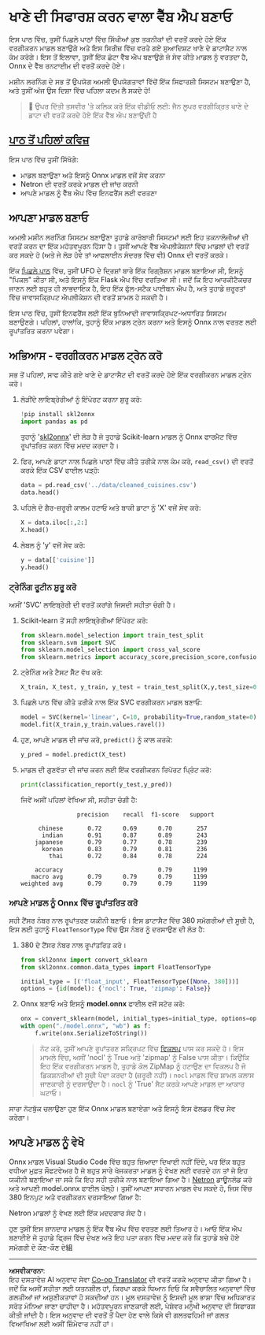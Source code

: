 <!--
CO_OP_TRANSLATOR_METADATA:
{
  "original_hash": "ad2cf19d7490247558d20a6a59650d13",
  "translation_date": "2025-08-29T17:54:02+00:00",
  "source_file": "4-Classification/4-Applied/README.md",
  "language_code": "pa"
}
-->
# ਖਾਣੇ ਦੀ ਸਿਫਾਰਸ਼ ਕਰਨ ਵਾਲਾ ਵੈੱਬ ਐਪ ਬਣਾਓ

ਇਸ ਪਾਠ ਵਿੱਚ, ਤੁਸੀਂ ਪਿਛਲੇ ਪਾਠਾਂ ਵਿੱਚ ਸਿੱਖੀਆਂ ਕੁਝ ਤਕਨੀਕਾਂ ਦੀ ਵਰਤੋਂ ਕਰਦੇ ਹੋਏ ਇੱਕ ਵਰਗੀਕਰਨ ਮਾਡਲ ਬਣਾਉਗੇ ਅਤੇ ਇਸ ਸਿਰੀਜ਼ ਵਿੱਚ ਵਰਤੇ ਗਏ ਸੁਆਦਿਸ਼ਟ ਖਾਣੇ ਦੇ ਡਾਟਾਸੈਟ ਨਾਲ ਕੰਮ ਕਰੋਗੇ। ਇਸ ਤੋਂ ਇਲਾਵਾ, ਤੁਸੀਂ ਇੱਕ ਛੋਟਾ ਵੈੱਬ ਐਪ ਬਣਾਉਗੇ ਜੋ ਸੇਵ ਕੀਤੇ ਮਾਡਲ ਨੂੰ ਵਰਤਦਾ ਹੈ, Onnx ਦੇ ਵੈੱਬ ਰਨਟਾਈਮ ਦੀ ਵਰਤੋਂ ਕਰਦੇ ਹੋਏ।

ਮਸ਼ੀਨ ਲਰਨਿੰਗ ਦੇ ਸਭ ਤੋਂ ਉਪਯੋਗ ਅਮਲੀ ਉਪਯੋਗਤਾਵਾਂ ਵਿੱਚੋਂ ਇੱਕ ਸਿਫਾਰਸ਼ੀ ਸਿਸਟਮ ਬਣਾਉਣਾ ਹੈ, ਅਤੇ ਤੁਸੀਂ ਅੱਜ ਉਸ ਦਿਸ਼ਾ ਵਿੱਚ ਪਹਿਲਾ ਕਦਮ ਲੈ ਸਕਦੇ ਹੋ!

> 🎥 ਉਪਰ ਦਿੱਤੀ ਤਸਵੀਰ 'ਤੇ ਕਲਿਕ ਕਰੋ ਇੱਕ ਵੀਡੀਓ ਲਈ: ਜੈਨ ਲੂਪਰ ਵਰਗੀਕ੍ਰਿਤ ਖਾਣੇ ਦੇ ਡਾਟਾ ਦੀ ਵਰਤੋਂ ਕਰਦੇ ਹੋਏ ਇੱਕ ਵੈੱਬ ਐਪ ਬਣਾਉਂਦੀ ਹੈ

## [ਪਾਠ ਤੋਂ ਪਹਿਲਾਂ ਕਵਿਜ਼](https://gray-sand-07a10f403.1.azurestaticapps.net/quiz/25/)

ਇਸ ਪਾਠ ਵਿੱਚ ਤੁਸੀਂ ਸਿੱਖੋਗੇ:

- ਮਾਡਲ ਬਣਾਉਣਾ ਅਤੇ ਇਸਨੂੰ Onnx ਮਾਡਲ ਵਜੋਂ ਸੇਵ ਕਰਨਾ
- Netron ਦੀ ਵਰਤੋਂ ਕਰਕੇ ਮਾਡਲ ਦੀ ਜਾਂਚ ਕਰਨੀ
- ਆਪਣੇ ਮਾਡਲ ਨੂੰ ਵੈੱਬ ਐਪ ਵਿੱਚ ਇਨਫਰੈਂਸ ਲਈ ਵਰਤਣਾ

## ਆਪਣਾ ਮਾਡਲ ਬਣਾਓ

ਅਮਲੀ ਮਸ਼ੀਨ ਲਰਨਿੰਗ ਸਿਸਟਮ ਬਣਾਉਣਾ ਤੁਹਾਡੇ ਕਾਰੋਬਾਰੀ ਸਿਸਟਮਾਂ ਲਈ ਇਹ ਤਕਨਾਲੋਜੀਆਂ ਦੀ ਵਰਤੋਂ ਕਰਨ ਦਾ ਇੱਕ ਮਹੱਤਵਪੂਰਨ ਹਿੱਸਾ ਹੈ। ਤੁਸੀਂ ਆਪਣੇ ਵੈੱਬ ਐਪਲੀਕੇਸ਼ਨਾਂ ਵਿੱਚ ਮਾਡਲਾਂ ਦੀ ਵਰਤੋਂ ਕਰ ਸਕਦੇ ਹੋ (ਅਤੇ ਜੇ ਲੋੜ ਹੋਵੇ ਤਾਂ ਆਫਲਾਈਨ ਸੰਦਰਭ ਵਿੱਚ ਵੀ) Onnx ਦੀ ਵਰਤੋਂ ਕਰਕੇ।

ਇੱਕ [ਪਿਛਲੇ ਪਾਠ](../../3-Web-App/1-Web-App/README.md) ਵਿੱਚ, ਤੁਸੀਂ UFO ਦੇ ਦ੍ਰਿਸ਼ਾਂ ਬਾਰੇ ਇੱਕ ਰਿਗ੍ਰੈਸ਼ਨ ਮਾਡਲ ਬਣਾਇਆ ਸੀ, ਇਸਨੂੰ "ਪਿਕਲ" ਕੀਤਾ ਸੀ, ਅਤੇ ਇਸਨੂੰ ਇੱਕ Flask ਐਪ ਵਿੱਚ ਵਰਤਿਆ ਸੀ। ਜਦੋਂ ਕਿ ਇਹ ਆਰਕੀਟੈਕਚਰ ਜਾਣਨ ਲਈ ਬਹੁਤ ਹੀ ਲਾਭਦਾਇਕ ਹੈ, ਇਹ ਇੱਕ ਫੁੱਲ-ਸਟੈਕ ਪਾਈਥਨ ਐਪ ਹੈ, ਅਤੇ ਤੁਹਾਡੇ ਜ਼ਰੂਰਤਾਂ ਵਿੱਚ ਜਾਵਾਸਕ੍ਰਿਪਟ ਐਪਲੀਕੇਸ਼ਨ ਦੀ ਵਰਤੋਂ ਸ਼ਾਮਲ ਹੋ ਸਕਦੀ ਹੈ।

ਇਸ ਪਾਠ ਵਿੱਚ, ਤੁਸੀਂ ਇਨਫਰੈਂਸ ਲਈ ਇੱਕ ਬੁਨਿਆਦੀ ਜਾਵਾਸਕ੍ਰਿਪਟ-ਅਧਾਰਿਤ ਸਿਸਟਮ ਬਣਾਉਣਗੇ। ਪਹਿਲਾਂ, ਹਾਲਾਂਕਿ, ਤੁਹਾਨੂੰ ਇੱਕ ਮਾਡਲ ਟ੍ਰੇਨ ਕਰਨਾ ਅਤੇ ਇਸਨੂੰ Onnx ਨਾਲ ਵਰਤਣ ਲਈ ਰੂਪਾਂਤਰਿਤ ਕਰਨਾ ਪਵੇਗਾ।

## ਅਭਿਆਸ - ਵਰਗੀਕਰਨ ਮਾਡਲ ਟ੍ਰੇਨ ਕਰੋ

ਸਭ ਤੋਂ ਪਹਿਲਾਂ, ਸਾਫ ਕੀਤੇ ਗਏ ਖਾਣੇ ਦੇ ਡਾਟਾਸੈਟ ਦੀ ਵਰਤੋਂ ਕਰਦੇ ਹੋਏ ਇੱਕ ਵਰਗੀਕਰਨ ਮਾਡਲ ਟ੍ਰੇਨ ਕਰੋ।

1. ਲੋੜੀਂਦੇ ਲਾਇਬ੍ਰੇਰੀਆਂ ਨੂੰ ਇੰਪੋਰਟ ਕਰਨਾ ਸ਼ੁਰੂ ਕਰੋ:

    ```python
    !pip install skl2onnx
    import pandas as pd 
    ```

    ਤੁਹਾਨੂੰ '[skl2onnx](https://onnx.ai/sklearn-onnx/)' ਦੀ ਲੋੜ ਹੈ ਜੋ ਤੁਹਾਡੇ Scikit-learn ਮਾਡਲ ਨੂੰ Onnx ਫਾਰਮੈਟ ਵਿੱਚ ਰੂਪਾਂਤਰਿਤ ਕਰਨ ਵਿੱਚ ਮਦਦ ਕਰਦਾ ਹੈ।

1. ਫਿਰ, ਆਪਣੇ ਡਾਟਾ ਨਾਲ ਪਿਛਲੇ ਪਾਠਾਂ ਵਿੱਚ ਕੀਤੇ ਤਰੀਕੇ ਨਾਲ ਕੰਮ ਕਰੋ, `read_csv()` ਦੀ ਵਰਤੋਂ ਕਰਕੇ ਇੱਕ CSV ਫਾਈਲ ਪੜ੍ਹੋ:

    ```python
    data = pd.read_csv('../data/cleaned_cuisines.csv')
    data.head()
    ```

1. ਪਹਿਲੇ ਦੋ ਗੈਰ-ਜ਼ਰੂਰੀ ਕਾਲਮ ਹਟਾਓ ਅਤੇ ਬਾਕੀ ਡਾਟਾ ਨੂੰ 'X' ਵਜੋਂ ਸੇਵ ਕਰੋ:

    ```python
    X = data.iloc[:,2:]
    X.head()
    ```

1. ਲੇਬਲ ਨੂੰ 'y' ਵਜੋਂ ਸੇਵ ਕਰੋ:

    ```python
    y = data[['cuisine']]
    y.head()
    
    ```

### ਟ੍ਰੇਨਿੰਗ ਰੂਟੀਨ ਸ਼ੁਰੂ ਕਰੋ

ਅਸੀਂ 'SVC' ਲਾਇਬ੍ਰੇਰੀ ਦੀ ਵਰਤੋਂ ਕਰਾਂਗੇ ਜਿਸਦੀ ਸਹੀਤਾ ਚੰਗੀ ਹੈ।

1. Scikit-learn ਤੋਂ ਸਹੀ ਲਾਇਬ੍ਰੇਰੀਆਂ ਇੰਪੋਰਟ ਕਰੋ:

    ```python
    from sklearn.model_selection import train_test_split
    from sklearn.svm import SVC
    from sklearn.model_selection import cross_val_score
    from sklearn.metrics import accuracy_score,precision_score,confusion_matrix,classification_report
    ```

1. ਟ੍ਰੇਨਿੰਗ ਅਤੇ ਟੈਸਟ ਸੈੱਟ ਵੱਖ ਕਰੋ:

    ```python
    X_train, X_test, y_train, y_test = train_test_split(X,y,test_size=0.3)
    ```

1. ਪਿਛਲੇ ਪਾਠ ਵਿੱਚ ਕੀਤੇ ਤਰੀਕੇ ਨਾਲ ਇੱਕ SVC ਵਰਗੀਕਰਨ ਮਾਡਲ ਬਣਾਓ:

    ```python
    model = SVC(kernel='linear', C=10, probability=True,random_state=0)
    model.fit(X_train,y_train.values.ravel())
    ```

1. ਹੁਣ, ਆਪਣੇ ਮਾਡਲ ਦੀ ਜਾਂਚ ਕਰੋ, `predict()` ਨੂੰ ਕਾਲ ਕਰਕੇ:

    ```python
    y_pred = model.predict(X_test)
    ```

1. ਮਾਡਲ ਦੀ ਗੁਣਵੱਤਾ ਦੀ ਜਾਂਚ ਕਰਨ ਲਈ ਇੱਕ ਵਰਗੀਕਰਨ ਰਿਪੋਰਟ ਪ੍ਰਿੰਟ ਕਰੋ:

    ```python
    print(classification_report(y_test,y_pred))
    ```

    ਜਿਵੇਂ ਅਸੀਂ ਪਹਿਲਾਂ ਵੇਖਿਆ ਸੀ, ਸਹੀਤਾ ਚੰਗੀ ਹੈ:

    ```output
                    precision    recall  f1-score   support
    
         chinese       0.72      0.69      0.70       257
          indian       0.91      0.87      0.89       243
        japanese       0.79      0.77      0.78       239
          korean       0.83      0.79      0.81       236
            thai       0.72      0.84      0.78       224
    
        accuracy                           0.79      1199
       macro avg       0.79      0.79      0.79      1199
    weighted avg       0.79      0.79      0.79      1199
    ```

### ਆਪਣੇ ਮਾਡਲ ਨੂੰ Onnx ਵਿੱਚ ਰੂਪਾਂਤਰਿਤ ਕਰੋ

ਸਹੀ ਟੈਂਸਰ ਨੰਬਰ ਨਾਲ ਰੂਪਾਂਤਰਣ ਯਕੀਨੀ ਬਣਾਓ। ਇਸ ਡਾਟਾਸੈਟ ਵਿੱਚ 380 ਸਮੱਗਰੀਆਂ ਦੀ ਸੂਚੀ ਹੈ, ਇਸ ਲਈ ਤੁਹਾਨੂੰ `FloatTensorType` ਵਿੱਚ ਉਸ ਨੰਬਰ ਨੂੰ ਦਰਸਾਉਣ ਦੀ ਲੋੜ ਹੈ:

1. 380 ਦੇ ਟੈਂਸਰ ਨੰਬਰ ਨਾਲ ਰੂਪਾਂਤਰਿਤ ਕਰੋ।

    ```python
    from skl2onnx import convert_sklearn
    from skl2onnx.common.data_types import FloatTensorType
    
    initial_type = [('float_input', FloatTensorType([None, 380]))]
    options = {id(model): {'nocl': True, 'zipmap': False}}
    ```

1. Onnx ਬਣਾਓ ਅਤੇ ਇਸਨੂੰ **model.onnx** ਫਾਈਲ ਵਜੋਂ ਸਟੋਰ ਕਰੋ:

    ```python
    onx = convert_sklearn(model, initial_types=initial_type, options=options)
    with open("./model.onnx", "wb") as f:
        f.write(onx.SerializeToString())
    ```

    > ਨੋਟ ਕਰੋ, ਤੁਸੀਂ ਆਪਣੇ ਰੂਪਾਂਤਰਣ ਸਕ੍ਰਿਪਟ ਵਿੱਚ [ਵਿਕਲਪ](https://onnx.ai/sklearn-onnx/parameterized.html) ਪਾਸ ਕਰ ਸਕਦੇ ਹੋ। ਇਸ ਮਾਮਲੇ ਵਿੱਚ, ਅਸੀਂ 'nocl' ਨੂੰ True ਅਤੇ 'zipmap' ਨੂੰ False ਪਾਸ ਕੀਤਾ। ਕਿਉਂਕਿ ਇਹ ਇੱਕ ਵਰਗੀਕਰਨ ਮਾਡਲ ਹੈ, ਤੁਹਾਡੇ ਕੋਲ ZipMap ਨੂੰ ਹਟਾਉਣ ਦਾ ਵਿਕਲਪ ਹੈ ਜੋ ਡਿਕਸ਼ਨਰੀਆਂ ਦੀ ਸੂਚੀ ਪੈਦਾ ਕਰਦਾ ਹੈ (ਜ਼ਰੂਰੀ ਨਹੀਂ)। `nocl` ਮਾਡਲ ਵਿੱਚ ਸ਼ਾਮਲ ਕਲਾਸ ਜਾਣਕਾਰੀ ਨੂੰ ਦਰਸਾਉਂਦਾ ਹੈ। `nocl` ਨੂੰ 'True' ਸੈਟ ਕਰਕੇ ਆਪਣੇ ਮਾਡਲ ਦਾ ਆਕਾਰ ਘਟਾਓ।

ਸਾਰਾ ਨੋਟਬੁੱਕ ਚਲਾਉਣਾ ਹੁਣ ਇੱਕ Onnx ਮਾਡਲ ਬਣਾਏਗਾ ਅਤੇ ਇਸਨੂੰ ਇਸ ਫੋਲਡਰ ਵਿੱਚ ਸੇਵ ਕਰੇਗਾ।

## ਆਪਣੇ ਮਾਡਲ ਨੂੰ ਵੇਖੋ

Onnx ਮਾਡਲ Visual Studio Code ਵਿੱਚ ਬਹੁਤ ਜ਼ਿਆਦਾ ਦਿਖਾਈ ਨਹੀਂ ਦਿੰਦੇ, ਪਰ ਇੱਕ ਬਹੁਤ ਵਧੀਆ ਮੁਫ਼ਤ ਸੌਫਟਵੇਅਰ ਹੈ ਜੋ ਬਹੁਤ ਸਾਰੇ ਖੋਜਕਰਤਾ ਮਾਡਲ ਨੂੰ ਵੇਖਣ ਲਈ ਵਰਤਦੇ ਹਨ ਤਾਂ ਜੋ ਇਹ ਯਕੀਨੀ ਬਣਾਇਆ ਜਾ ਸਕੇ ਕਿ ਇਹ ਸਹੀ ਤਰੀਕੇ ਨਾਲ ਬਣਾਇਆ ਗਿਆ ਹੈ। [Netron](https://github.com/lutzroeder/Netron) ਡਾਊਨਲੋਡ ਕਰੋ ਅਤੇ ਆਪਣੀ model.onnx ਫਾਈਲ ਖੋਲ੍ਹੋ। ਤੁਸੀਂ ਆਪਣਾ ਸਧਾਰਨ ਮਾਡਲ ਵੇਖ ਸਕਦੇ ਹੋ, ਜਿਸ ਵਿੱਚ 380 ਇਨਪੁਟ ਅਤੇ ਵਰਗੀਕਰਨ ਦਰਸਾਇਆ ਗਿਆ ਹੈ:

Netron ਮਾਡਲਾਂ ਨੂੰ ਵੇਖਣ ਲਈ ਇੱਕ ਮਦਦਗਾਰ ਸੰਦ ਹੈ।

ਹੁਣ ਤੁਸੀਂ ਇਸ ਸ਼ਾਨਦਾਰ ਮਾਡਲ ਨੂੰ ਇੱਕ ਵੈੱਬ ਐਪ ਵਿੱਚ ਵਰਤਣ ਲਈ ਤਿਆਰ ਹੋ। ਆਓ ਇੱਕ ਐਪ ਬਣਾਈਏ ਜੋ ਤੁਹਾਡੇ ਫ੍ਰਿਜ ਵਿੱਚ ਦੇਖਣ ਅਤੇ ਇਹ ਪਤਾ ਕਰਨ ਵਿੱਚ ਮਦਦ ਕਰੇ ਕਿ ਤੁਹਾਡੇ ਬਚੇ ਹੋਏ ਸਮੱਗਰੀ ਦੇ ਕੌਣ-ਕੌਣ ਦੇ組

---

**ਅਸਵੀਕਾਰਨਾ**:  
ਇਹ ਦਸਤਾਵੇਜ਼ AI ਅਨੁਵਾਦ ਸੇਵਾ [Co-op Translator](https://github.com/Azure/co-op-translator) ਦੀ ਵਰਤੋਂ ਕਰਕੇ ਅਨੁਵਾਦ ਕੀਤਾ ਗਿਆ ਹੈ। ਜਦੋਂ ਕਿ ਅਸੀਂ ਸਹੀਤਾ ਲਈ ਯਤਨਸ਼ੀਲ ਹਾਂ, ਕਿਰਪਾ ਕਰਕੇ ਧਿਆਨ ਦਿਓ ਕਿ ਸਵੈਚਾਲਿਤ ਅਨੁਵਾਦਾਂ ਵਿੱਚ ਗਲਤੀਆਂ ਜਾਂ ਅਸੁਣੀਕਤਾਵਾਂ ਹੋ ਸਕਦੀਆਂ ਹਨ। ਮੂਲ ਦਸਤਾਵੇਜ਼ ਨੂੰ ਇਸਦੀ ਮੂਲ ਭਾਸ਼ਾ ਵਿੱਚ ਅਧਿਕਾਰਤ ਸਰੋਤ ਮੰਨਿਆ ਜਾਣਾ ਚਾਹੀਦਾ ਹੈ। ਮਹੱਤਵਪੂਰਨ ਜਾਣਕਾਰੀ ਲਈ, ਪੇਸ਼ੇਵਰ ਮਨੁੱਖੀ ਅਨੁਵਾਦ ਦੀ ਸਿਫਾਰਸ਼ ਕੀਤੀ ਜਾਂਦੀ ਹੈ। ਇਸ ਅਨੁਵਾਦ ਦੀ ਵਰਤੋਂ ਤੋਂ ਪੈਦਾ ਹੋਣ ਵਾਲੇ ਕਿਸੇ ਵੀ ਗਲਤਫਹਿਮੀ ਜਾਂ ਗਲਤ ਵਿਆਖਿਆ ਲਈ ਅਸੀਂ ਜ਼ਿੰਮੇਵਾਰ ਨਹੀਂ ਹਾਂ।